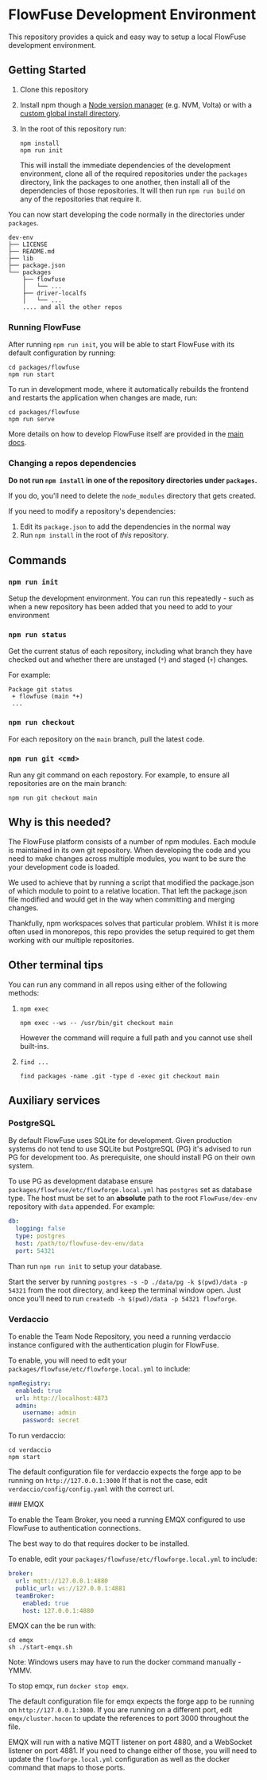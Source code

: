 # FlowFuse Development Environment

This repository provides a quick and easy way to setup a local FlowFuse development
environment.

## Getting Started

1. Clone this repository

2. Install npm though a [Node version manager](https://docs.npmjs.com/downloading-and-installing-node-js-and-npm#using-a-node-version-manager-to-install-nodejs-and-npm) (e.g. NVM, Volta) or with a [custom global install directory](https://docs.npmjs.com/resolving-eacces-permissions-errors-when-installing-packages-globally#manually-change-npms-default-directory).

3. In the root of this repository run:

       npm install
       npm run init
      
   This will install the immediate dependencies of the development environment,
   clone all of the required repositories under the `packages` directory, link the packages to one another, then install
   all of the dependencies of those repositories. It will then run `npm run build`
   on any of the repositories that require it.

You can now start developing the code normally in the directories under `packages`.

```
dev-env
├── LICENSE
├── README.md
├── lib
├── package.json
└── packages
    ├── flowfuse
    │   └── ... 
    ├── driver-localfs
    │   └── ...
    .... and all the other repos
```

### Running FlowFuse

After running `npm run init`, you will be able to start FlowFuse with its default
configuration by running:

    cd packages/flowfuse
    npm run start

To run in development mode, where it automatically rebuilds the frontend and restarts
the application when changes are made, run:

    cd packages/flowfuse
    npm run serve

More details on how to develop FlowFuse itself are provided in the [main docs](https://flowfuse.com/docs/contribute/introduction/).

### Changing a repos dependencies


**Do not run `npm install` in one of the repository directories under `packages`.**

If you do, you'll need to delete the `node_modules` directory that gets created.

If you need to modify a repository's dependencies:

1. Edit its `package.json` to add the dependencies in the normal way
2. Run `npm install` in the root of *this* repository.


## Commands

### `npm run init`

Setup the development environment. You can run this repeatedly - such as when
a new repository has been added that you need to add to your environment

### `npm run status`

Get the current status of each repository, including what branch they have checked out
and whether there are unstaged (`*`) and staged (`+`) changes.

For example:

```
Package git status
 + flowfuse (main *+)
 ...
```

### `npm run checkout`

For each repository on the `main` branch, pull the latest code.

### `npm run git <cmd>`

Run any git command on each repostory. For example, to ensure all repositories
are on the main branch:

```
npm run git checkout main
```

## Why is this needed?

The FlowFuse platform consists of a number of npm modules. Each module is maintained
in its own git repository. When developing the code and you need to make changes
across multiple modules, you want to be sure the your development code is loaded.

We used to achieve that by running a script that modified the package.json of which
module to point to a relative location. That left the package.json file modified
and would get in the way when committing and merging changes.

Thankfully, npm workspaces solves that particular problem. Whilst it is more
often used in monorepos, this repo provides the setup required to get them working
with our multiple repositories.


## Other terminal tips

You can run any command in all repos using either of the following methods:

1. `npm exec`

    ```
    npm exec --ws -- /usr/bin/git checkout main
    ```

    However the command will require a full path and you cannot use shell built-ins.

2. `find ...`

    ```
    find packages -name .git -type d -exec git checkout main
    ```


## Auxiliary services

### PostgreSQL

By default FlowFuse uses SQLite for development. Given production systems do not
tend to use SQLite but PostgreSQL (PG) it's advised to run PG for development too.
As prerequisite, one should install PG on their own system.

To use PG as development database ensure `packages/flowfuse/etc/flowforge.local.yml`
has `postgres` set as database type. The host must be set to an **absolute** path
to the root `FlowFuse/dev-env` repository with `data` appended. For example:

```yaml
db:
  logging: false
  type: postgres
  host: /path/to/flowfuse-dev-env/data
  port: 54321
```

Than run `npm run init` to setup your database.

Start the server by running `postgres -s -D ./data/pg -k $(pwd)/data -p 54321`
from the root directory, and keep the terminal window open. Just once you'll
need to run `createdb -h $(pwd)/data -p 54321 flowforge`.

### Verdaccio

To enable the Team Node Repository, you need a running verdaccio instance configured
with the authentication plugin for FlowFuse.

To enable, you will need to edit your `packages/flowfuse/etc/flowforge.local.yml` to include:

```yaml
npmRegistry:
  enabled: true
  url: http://localhost:4873
  admin:
    username: admin
    password: secret
```

To run verdaccio:

```
cd verdaccio
npm start
```

The default configuration file for verdaccio expects the forge app to be running on `http://127.0.0.1:3000`
If that is not the case, edit `verdaccio/config/config.yaml` with the correct url. 

### EMQX

To enable the Team Broker, you need a running EMQX configured to use FlowFuse to authentication connections.

The best way to do that requires docker to be installed.

To enable, edit your `packages/flowfuse/etc/flowforge.local.yml` to include:

```yaml
broker:
  url: mqtt://127.0.0.1:4880
  public_url: ws://127.0.0.1:4881
  teamBroker:
    enabled: true
    host: 127.0.0.1:4880
```

EMQX can the be run with:

```
cd emqx
sh ./start-emqx.sh
```

Note: Windows users may have to run the docker command manually - YMMV.

To stop emqx, run `docker stop emqx`.

The default configuration file for emqx expects the forge app to be running on `http://127.0.0.1:3000`.
If you are running on a different port, edit `emqx/cluster.hocon` to update the references to port 3000 throughout the file.

EMQX will run with a native MQTT listener on port 4880, and a WebSocket listener on port 4881. If you need to change either of those, you will need to update the `flowforge.local.yml` configuration as well as the docker command that maps to those ports.
